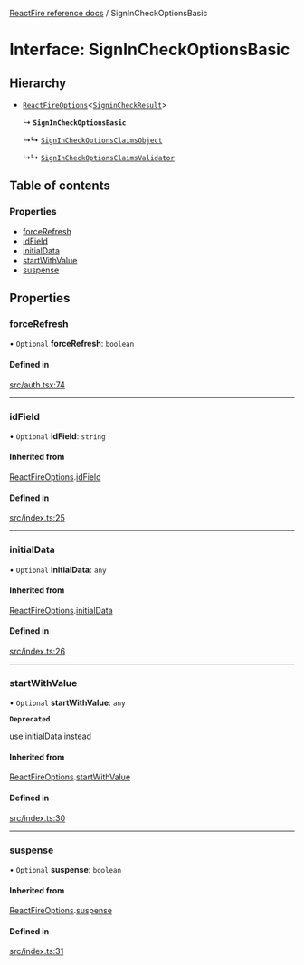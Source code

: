 [ReactFire reference docs](../README.md) / SignInCheckOptionsBasic

# Interface: SignInCheckOptionsBasic

## Hierarchy

- [`ReactFireOptions`](ReactFireOptions.md)<[`SigninCheckResult`](../README.md#signincheckresult)\>

  ↳ **`SignInCheckOptionsBasic`**

  ↳↳ [`SignInCheckOptionsClaimsObject`](SignInCheckOptionsClaimsObject.md)

  ↳↳ [`SignInCheckOptionsClaimsValidator`](SignInCheckOptionsClaimsValidator.md)

## Table of contents

### Properties

- [forceRefresh](SignInCheckOptionsBasic.md#forcerefresh)
- [idField](SignInCheckOptionsBasic.md#idfield)
- [initialData](SignInCheckOptionsBasic.md#initialdata)
- [startWithValue](SignInCheckOptionsBasic.md#startwithvalue)
- [suspense](SignInCheckOptionsBasic.md#suspense)

## Properties

### forceRefresh

• `Optional` **forceRefresh**: `boolean`

#### Defined in

[src/auth.tsx:74](https://github.com/cleverlohn/reactfire/blob/main/src/auth.tsx#L74)

___

### idField

• `Optional` **idField**: `string`

#### Inherited from

[ReactFireOptions](ReactFireOptions.md).[idField](ReactFireOptions.md#idfield)

#### Defined in

[src/index.ts:25](https://github.com/cleverlohn/reactfire/blob/main/src/index.ts#L25)

___

### initialData

• `Optional` **initialData**: `any`

#### Inherited from

[ReactFireOptions](ReactFireOptions.md).[initialData](ReactFireOptions.md#initialdata)

#### Defined in

[src/index.ts:26](https://github.com/cleverlohn/reactfire/blob/main/src/index.ts#L26)

___

### startWithValue

• `Optional` **startWithValue**: `any`

**`Deprecated`**

use initialData instead

#### Inherited from

[ReactFireOptions](ReactFireOptions.md).[startWithValue](ReactFireOptions.md#startwithvalue)

#### Defined in

[src/index.ts:30](https://github.com/cleverlohn/reactfire/blob/main/src/index.ts#L30)

___

### suspense

• `Optional` **suspense**: `boolean`

#### Inherited from

[ReactFireOptions](ReactFireOptions.md).[suspense](ReactFireOptions.md#suspense)

#### Defined in

[src/index.ts:31](https://github.com/cleverlohn/reactfire/blob/main/src/index.ts#L31)
